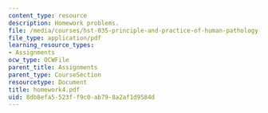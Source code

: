 ```yaml
---
content_type: resource
description: Homework problems.
file: /media/courses/hst-035-principle-and-practice-of-human-pathology-spring-2003/8db8efa5523ff9c0ab798a2af1d9584d_homework4.pdf
file_type: application/pdf
learning_resource_types:
- Assignments
ocw_type: OCWFile
parent_title: Assignments
parent_type: CourseSection
resourcetype: Document
title: homework4.pdf
uid: 8db8efa5-523f-f9c0-ab79-8a2af1d9584d
---
```


